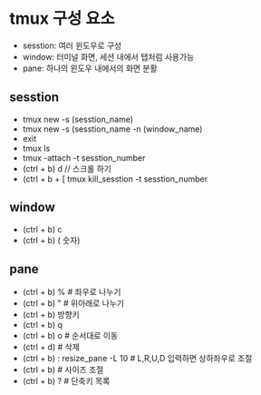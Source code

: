 # tmux 구성 요소
+ sesstion:  여러 윈도우로 구성
+ window: 터미널 화면, 세션 내에서 탭처럼 사용가능
+ pane: 하나의 윈도우 내에서의 화면 분활
## sesstion
+ tmux new -s (sesstion_name)
+ tmux new -s (sesstion_name -n (window_name)
+ exit
+ tmux ls
+ tmux -attach -t sesstion_number
+ (ctrl + b) d
// 스크롤 하기
+ (ctrl + b + [
tmux kill_sesstion -t sesstion_number

## window
+ (ctrl + b) c
+ (ctrl + b) ( 숫자)

## pane
+ (ctrl + b) % # 좌우로 나누기
+ (ctrl + b) " # 위아래로 나누기
+ (ctrl + b) 방향키
+ (ctrl + b) q
+ (ctrl + b) o # 순서대로 이동
+ (ctrl + d) # 삭제
+ (ctrl + b) : resize_pane -L 10 # L,R,U,D 입력하면 상하좌우로 조절
+ (ctrl + b) # 사이즈 조절
+ (ctrl + b) ? # 단축키 목록 
